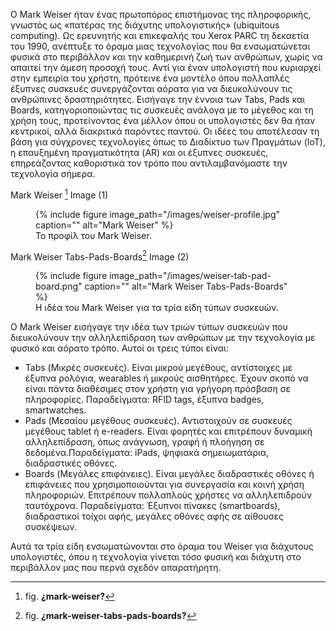 Ο Mark Weiser ήταν ένας πρωτοπόρος επιστήμονας της πληροφορικής, γνωστός ως «πατέρας της διάχυτης υπολογιστικής» (ubiquitous computing). Ως ερευνητής και επικεφαλής του Xerox PARC τη δεκαετία του 1990, ανέπτυξε το όραμα μιας τεχνολογίας που θα ενσωματώνεται φυσικά στο περιβάλλον και την καθημερινή ζωή των ανθρώπων, χωρίς να απαιτεί την άμεση προσοχή τους. Αντί για έναν υπολογιστή που κυριαρχεί στην εμπειρία του χρήστη, πρότεινε ένα μοντέλο όπου πολλαπλές έξυπνες συσκευές συνεργάζονται αόρατα για να διευκολύνουν τις ανθρώπινες δραστηριότητες. Εισήγαγε την έννοια των Tabs, Pads και Boards, κατηγοριοποιώντας τις συσκευές ανάλογα με το μέγεθος και τη χρήση τους, προτείνοντας ένα μέλλον όπου οι υπολογιστές δεν θα ήταν κεντρικοί, αλλά διακριτικά παρόντες παντού. Οι ιδέες του αποτέλεσαν τη βάση για σύγχρονες τεχνολογίες όπως το Διαδίκτυο των Πραγμάτων (IoT), η επαυξημένη πραγματικότητα (AR) και οι έξυπνες συσκευές, επηρεάζοντας καθοριστικά τον τρόπο που αντιλαμβανόμαστε την τεχνολογία σήμερα.

Mark Weiser [^1] Image (1)

<figure id="fig:mark-weiser">
{% include figure image_path="/images/weiser-profile.jpg" caption=""
alt="Mark Weiser" %}
<figcaption>
Το προφίλ του Mark Weiser.
</figcaption>
</figure>

Mark Weiser Tabs-Pads-Boards[^2] Image (2)

<figure id="fig:mark-weiser-tabs-pads-boards">
{% include figure image_path="/images/weiser-tab-pad-board.png" caption=""
alt="Mark Weiser Tabs-Pads-Boards" %}
<figcaption>
H ιδέα του Mark Weiser για τα τρία είδη τύπων συσκευών.
</figcaption>
</figure>

O Mark Weiser εισήγαγε την ιδέα των τριών τύπων συσκευών που διευκολύνουν την αλληλεπίδραση των ανθρώπων με την τεχνολογία με φυσικό και αόρατο τρόπο. Αυτοί οι τρεις τύποι είναι:
- Tabs (Μικρές συσκευές). Είναι μικρού μεγέθους, αντίστοιχες με έξυπνα ρολόγια, wearables ή μικρούς αισθητήρες. Έχουν σκοπό να είναι πάντα διαθέσιμες στον χρήστη για γρήγορη πρόσβαση σε πληροφορίες. Παραδείγματα: RFID tags, έξυπνα badges, smartwatches.
- Pads (Μεσαίου μεγέθους συσκευές). Αντιστοιχούν σε συσκευές μεγέθους tablet ή e-readers. Είναι φορητές και επιτρέπουν δυναμική αλληλεπίδραση, όπως ανάγνωση, γραφή ή πλοήγηση σε δεδομένα.Παραδείγματα: iPads, ψηφιακά σημειωματάρια, διαδραστικές οθόνες.
- Boards (Μεγάλες επιφάνειες). Είναι μεγάλες διαδραστικές οθόνες ή επιφάνειες που χρησιμοποιούνται για συνεργασία και κοινή χρήση πληροφοριών. Επιτρέπουν πολλαπλούς χρήστες να αλληλεπιδρούν ταυτόχρονα. Παραδείγματα: Έξυπνοι πίνακες (smartboards), διαδραστικοί τοίχοι αφής, μεγάλες οθόνες αφής σε αίθουσες συσκέψεων.

Αυτά τα τρία είδη ενσωματώνονται στο όραμα του Weiser για διάχυτους υπολογιστές, όπου η τεχνολογία γίνεται τόσο φυσική και διάχυτη στο περιβάλλον μας που περνά σχεδόν απαρατήρητη.

[^1]: fig. **¿mark-weiser?**
[^2]: fig. **¿mark-weiser-tabs-pads-boards?**
